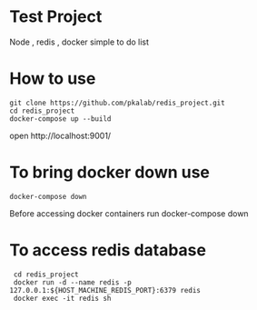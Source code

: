 # Test Project

Node , redis , docker simple to do list

# How to use

```
git clone https://github.com/pkalab/redis_project.git
cd redis_project
docker-compose up --build
```

open http://localhost:9001/

# To bring docker down use

```
docker-compose down
```

Before accessing docker containers run docker-compose down

# To access redis database

```
 cd redis_project
 docker run -d --name redis -p 127.0.0.1:${HOST_MACHINE_REDIS_PORT}:6379 redis
 docker exec -it redis sh
```
